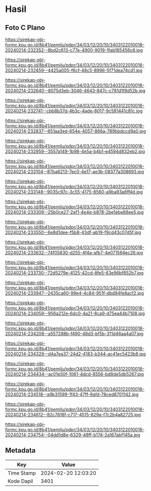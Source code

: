 # Hasil

## Foto C Plano

https://sirekap-obj-formc.kpu.go.id/8b41/pemilu/pdpr/34/03/12/20/10/3403122010018-20240214-232352--8bd2c613-c77e-4900-9019-1fab165456c6.jpg

https://sirekap-obj-formc.kpu.go.id/8b41/pemilu/pdpr/34/03/12/20/10/3403122010018-20240214-232459--4425a005-f6cf-48c5-8996-5f71dea74cd1.jpg

https://sirekap-obj-formc.kpu.go.id/8b41/pemilu/pdpr/34/03/12/20/10/3403122010018-20240214-232640--8075d3eb-3046-4643-847c-c781d1f8d52b.jpg

https://sirekap-obj-formc.kpu.go.id/8b41/pemilu/pdpr/34/03/12/20/10/3403122010018-20240214-232741--cbb8b37d-4b3c-4ade-8017-9c581441c81c.jpg

https://sirekap-obj-formc.kpu.go.id/8b41/pemilu/pdpr/34/03/12/20/10/3403122010018-20240214-232837--651aa3ed-654e-4057-866a-789bbdccd9a0.jpg

https://sirekap-obj-formc.kpu.go.id/8b41/pemilu/pdpr/34/03/12/20/10/3403122010018-20240214-232959--3557a149-1b98-4e5a-b4b1-e4594d832eb2.jpg

https://sirekap-obj-formc.kpu.go.id/8b41/pemilu/pdpr/34/03/12/20/10/3403122010018-20240214-233104--87ba6213-7ec0-4e17-ae3b-08377a308693.jpg

https://sirekap-obj-formc.kpu.go.id/8b41/pemilu/pdpr/34/03/12/20/10/3403122010018-20240214-233148--9035c97c-3c55-4175-8560-a9ba93a6ff4d.jpg

https://sirekap-obj-formc.kpu.go.id/8b41/pemilu/pdpr/34/03/12/20/10/3403122010018-20240214-233309--25b0ce27-2af1-4e4e-b878-2be1ebe88ee5.jpg

https://sirekap-obj-formc.kpu.go.id/8b41/pemilu/pdpr/34/03/12/20/10/3403122010018-20240214-233550--6e8d1dee-f5b8-43df-ab19-f9cd43c07d5f.jpg

https://sirekap-obj-formc.kpu.go.id/8b41/pemilu/pdpr/34/03/12/20/10/3403122010018-20240214-233632--74f05830-d255-4f4a-afb7-4e071564ec26.jpg

https://sirekap-obj-formc.kpu.go.id/8b41/pemilu/pdpr/34/03/12/20/10/3403122010018-20240214-233730--72d5279e-4125-42cd-8fe5-63e96bf852b7.jpg

https://sirekap-obj-formc.kpu.go.id/8b41/pemilu/pdpr/34/03/12/20/10/3403122010018-20240214-233947--2435ca60-99e4-4c84-951f-dbd94fe8acf2.jpg

https://sirekap-obj-formc.kpu.go.id/8b41/pemilu/pdpr/34/03/12/20/10/3403122010018-20240214-234059--956a212e-6dc0-4a21-8ca9-d75ea44b7108.jpg

https://sirekap-obj-formc.kpu.go.id/8b41/pemilu/pdpr/34/03/12/20/10/3403122010018-20240214-234208--a557288b-f490-48d3-bf5b-311d46aa4a07.jpg

https://sirekap-obj-formc.kpu.go.id/8b41/pemilu/pdpr/34/03/12/20/10/3403122010018-20240214-234329--d4a7ea37-24d2-4183-b344-ac41ec5423b8.jpg

https://sirekap-obj-formc.kpu.go.id/8b41/pemilu/pdpr/34/03/12/20/10/3403122010018-20240214-234434--ac01e50f-1061-4dcd-8556-bd8de5db5267.jpg

https://sirekap-obj-formc.kpu.go.id/8b41/pemilu/pdpr/34/03/12/20/10/3403122010018-20240214-234518--a9b31599-1f43-47ff-9afd-78ced8701142.jpg

https://sirekap-obj-formc.kpu.go.id/8b41/pemilu/pdpr/34/03/12/20/10/3403122010018-20240214-234612--82c7818f-c717-4515-829a-f7c2b4a82725.jpg

https://sirekap-obj-formc.kpu.go.id/8b41/pemilu/pdpr/34/03/12/20/10/3403122010018-20240214-234754--04dd1d8e-6329-48ff-b174-2a167abf145a.jpg


## Metadata

| Key        | Value               |
| ---------- | ------------------- |
| Time Stamp | 2024-02-20 12:03:20 |
| Kode Dapil | 3401                |



